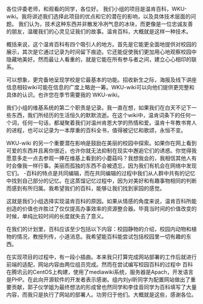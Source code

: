 各位评委老师，和观看的同学，各位好。
我们小组的项目是温肯百科，WKU-wiki。我将讲述我们选择此项目的优点和它的潜在的影响，以及具体技术层面的问题。
我们认为，技术这种东西并非散发冷冽气息的冰块，而更像是一位忠诚友善的朋友，温暖我们的心灵见证我们的故事。温肯百科，大概就是这样一种技术。

概括来说，这个温肯百科有四个吸引人的地方。首先是它能更全面地提供对校园的展示，其次是它通过记录为时间留下痕迹。它还能促使我们更加用心地观察校园中隐藏地美好。然而最让人看重的，就是它能在所有参与者之间，建立心心相印的联系。

可以想象，更完备地呈现学校是它最基本的功能。招收新生之际，海报及线下讲座信息相较wiki可能在信息的广度上略逊一筹。WKU-wiki可以向他们提供更完整和具体的认识。也许您在季节需要我的 WKU-wiki。

我们小组的维基系统的第二个职责是记录。我一直在想，如果我们在白天不记下一些东西，我们所经历的生活恒久的默默流逝。在这个wiki中，温肯词条下的任何一个词，任何一句话，都凝聚着我们对温州肯恩大学的热情和爱。温肯十年教书育人的进程，也可以记录为一本厚重的百科全书，值得被记忆和歌颂，永恒不变。

WKU-wiki 的另一个重要潜在影响是鼓励在美丽的校园中探索。如果你在网上看到可爱的东西并且离你很近，也许你就无法抑制在现实中邂逅它们的诱惑。你觉得我愿意多走一点去参观一捧在维基上看到的小蘑菇吗？我想我会的，我相信其他人有时会像我一样行事。美丽而孤独的东西不会被遗忘，因为我们有机会在网络中发现它们。
-百科的特点是共同编辑，而在共同编辑的过程中我们从人群中共有的记忆中找到自己部分的记忆。在这蒸馏记忆过程中，因为对美好和有趣事物相同的判断而感到有所归属。我希望我们的百科，能够让我们找到家园的感觉。


这就是我们小组选择实现温肯百科的原因。如果从情感的角度来说，温肯百科所能创造的价值也许胜过了仅仅提高办事效率的资源整合器。毕竟当时间的价值改变的时候，单纯比较时间的长度就失去了意义。

在我们的计划里，百科应该至少包括以下内容：校园静物的介绍，校园内动物和植物的情况，教授列传，小道消息。我希望能百科能尝试包括校园里一切有趣的东西。

在实现项目的过程中，有一段小插曲。本来我只打算完成网站部署的工作后就进行前端的适配，网站内容由两位组员完成。然而在尝试编写校园百科的过程中
百科在腾讯云的CentOS上构建，使用了mediawiki系统，服务器是Apach，开发语言是PHP。在此向开源软件的开发者表示感谢。组内刘yi昕同学为配置网站做出了重要贡献，郭子仪学姐为最终想法的形成曾也然同学和李佳音同学为百科填写了大量内容，而我只是执行了网站的部署人。功劳归于他们。大概就是这些，感谢各位。